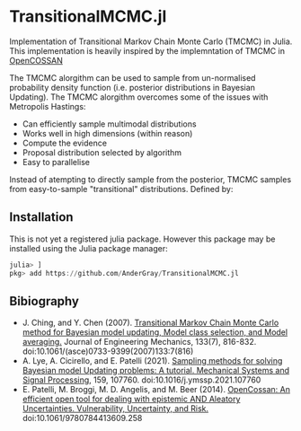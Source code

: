 # TransitionalMCMC.jl


Implementation of Transitional Markov Chain Monte Carlo (TMCMC) in Julia. This implementation is heavily inspired by the implemntation of TMCMC in [OpenCOSSAN](https://github.com/cossan-working-group/OpenCossan)

The TMCMC alorgithm can be used to sample from un-normalised probability density function (i.e. posterior distributions in Bayesian Updating). The TMCMC alorgithm overcomes some of the issues with Metropolis Hastings:

* Can efficiently sample multimodal distributions
* Works well in high dimensions (within reason)
* Compute the evidence
* Proposal distribution selected by algorithm
* Easy to parallelise

Instead of atempting to directly sample from the posterior, TMCMC samples from easy-to-sample "transitional" distributions. Defined by:



## Installation

This is not yet a registered julia package. However this package may be installed using the Julia package manager:

```Julia
julia> ]
pkg> add https://github.com/AnderGray/TransitionalMCMC.jl
```

## Bibiography

* J. Ching, and Y. Chen (2007). [Transitional Markov Chain Monte Carlo method for Bayesian model updating, Model class selection, and Model averaging.](https://ascelibrary.org/doi/pdf/10.1061/(ASCE)0733-9399(2007)133%3A7(816)?casa_token=mGf_dvFGtYcAAAAA%3AvPklSPi0HXqUX9VabgqN5xILx6e8cH973IUbkgCKkRjooKku7__DhKk3yuYqzyTSIXBluhaEes2MXg&) Journal of Engineering Mechanics, 133(7), 816-832. doi:10.1061/(asce)0733-9399(2007)133:7(816)
* A. Lye, A. Cicirello, and E. Patelli (2021). [Sampling methods for solving Bayesian model Updating problems: A tutorial. Mechanical Systems and Signal Processing](https://livrepository.liverpool.ac.uk/3115734/), 159, 107760. doi:10.1016/j.ymssp.2021.107760
* E. Patelli, M. Broggi, M. D. Angelis, and M. Beer (2014). [OpenCossan: An efficient open tool for dealing with epistemic AND Aleatory Uncertainties. Vulnerability, Uncertainty, and Risk.](https://www.researchgate.net/publication/263732354_OpenCossan_An_Efficient_Open_Tool_for_Dealing_with_Epistemic_and_Aleatory_Uncertainties) doi:10.1061/9780784413609.258

